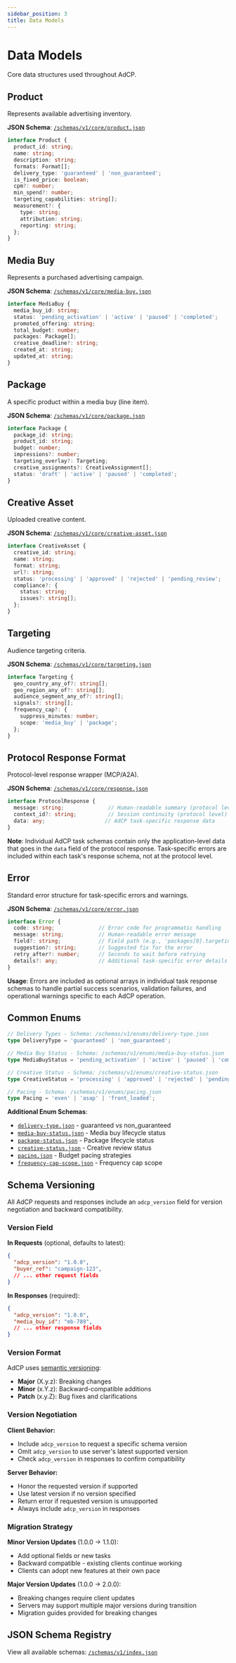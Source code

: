 ```yaml
---
sidebar_position: 3
title: Data Models
---
```


# Data Models

Core data structures used throughout AdCP.

## Product

Represents available advertising inventory.

**JSON Schema**: [`/schemas/v1/core/product.json`](/schemas/v1/core/product.json)

```typescript
interface Product {
  product_id: string;
  name: string;
  description: string;
  formats: Format[];
  delivery_type: 'guaranteed' | 'non_guaranteed';
  is_fixed_price: boolean;
  cpm?: number;
  min_spend?: number;
  targeting_capabilities: string[];
  measurement?: {
    type: string;
    attribution: string;
    reporting: string;
  };
}
```

## Media Buy

Represents a purchased advertising campaign.

**JSON Schema**: [`/schemas/v1/core/media-buy.json`](/schemas/v1/core/media-buy.json)

```typescript
interface MediaBuy {
  media_buy_id: string;
  status: 'pending_activation' | 'active' | 'paused' | 'completed';
  promoted_offering: string;
  total_budget: number;
  packages: Package[];
  creative_deadline?: string;
  created_at: string;
  updated_at: string;
}
```

## Package

A specific product within a media buy (line item).

**JSON Schema**: [`/schemas/v1/core/package.json`](/schemas/v1/core/package.json)

```typescript
interface Package {
  package_id: string;
  product_id: string;
  budget: number;
  impressions?: number;
  targeting_overlay?: Targeting;
  creative_assignments?: CreativeAssignment[];
  status: 'draft' | 'active' | 'paused' | 'completed';
}
```

## Creative Asset

Uploaded creative content.

**JSON Schema**: [`/schemas/v1/core/creative-asset.json`](/schemas/v1/core/creative-asset.json)

```typescript
interface CreativeAsset {
  creative_id: string;
  name: string;
  format: string;
  url?: string;
  status: 'processing' | 'approved' | 'rejected' | 'pending_review';
  compliance?: {
    status: string;
    issues?: string[];
  };
}
```

## Targeting

Audience targeting criteria.

**JSON Schema**: [`/schemas/v1/core/targeting.json`](/schemas/v1/core/targeting.json)

```typescript
interface Targeting {
  geo_country_any_of?: string[];
  geo_region_any_of?: string[];
  audience_segment_any_of?: string[];
  signals?: string[];
  frequency_cap?: {
    suppress_minutes: number;
    scope: 'media_buy' | 'package';
  };
}
```

## Protocol Response Format

Protocol-level response wrapper (MCP/A2A).

**JSON Schema**: [`/schemas/v1/core/response.json`](/schemas/v1/core/response.json)

```typescript
interface ProtocolResponse {
  message: string;              // Human-readable summary (protocol level)
  context_id?: string;          // Session continuity (protocol level)
  data: any;                   // AdCP task-specific response data
}
```

**Note**: Individual AdCP task schemas contain only the application-level data that goes in the `data` field of the protocol response. Task-specific errors are included within each task's response schema, not at the protocol level.

## Error

Standard error structure for task-specific errors and warnings.

**JSON Schema**: [`/schemas/v1/core/error.json`](/schemas/v1/core/error.json)

```typescript
interface Error {
  code: string;              // Error code for programmatic handling
  message: string;           // Human-readable error message
  field?: string;            // Field path (e.g., 'packages[0].targeting')
  suggestion?: string;       // Suggested fix for the error
  retry_after?: number;      // Seconds to wait before retrying
  details?: any;             // Additional task-specific error details
}
```

**Usage**: Errors are included as optional arrays in individual task response schemas to handle partial success scenarios, validation failures, and operational warnings specific to each AdCP operation.

## Common Enums

```typescript
// Delivery Types - Schema: /schemas/v1/enums/delivery-type.json
type DeliveryType = 'guaranteed' | 'non_guaranteed';

// Media Buy Status - Schema: /schemas/v1/enums/media-buy-status.json
type MediaBuyStatus = 'pending_activation' | 'active' | 'paused' | 'completed';

// Creative Status - Schema: /schemas/v1/enums/creative-status.json
type CreativeStatus = 'processing' | 'approved' | 'rejected' | 'pending_review';

// Pacing - Schema: /schemas/v1/enums/pacing.json
type Pacing = 'even' | 'asap' | 'front_loaded';
```

**Additional Enum Schemas**:
- [`delivery-type.json`](/schemas/v1/enums/delivery-type.json) - guaranteed vs non_guaranteed
- [`media-buy-status.json`](/schemas/v1/enums/media-buy-status.json) - Media buy lifecycle status
- [`package-status.json`](/schemas/v1/enums/package-status.json) - Package lifecycle status
- [`creative-status.json`](/schemas/v1/enums/creative-status.json) - Creative review status
- [`pacing.json`](/schemas/v1/enums/pacing.json) - Budget pacing strategies
- [`frequency-cap-scope.json`](/schemas/v1/enums/frequency-cap-scope.json) - Frequency cap scope

## Schema Versioning

All AdCP requests and responses include an `adcp_version` field for version negotiation and backward compatibility.

### Version Field

**In Requests** (optional, defaults to latest):
```json
{
  "adcp_version": "1.0.0",
  "buyer_ref": "campaign-123",
  // ... other request fields
}
```

**In Responses** (required):
```json
{
  "adcp_version": "1.0.0", 
  "media_buy_id": "mb-789",
  // ... other response fields
}
```

### Version Format

AdCP uses [semantic versioning](https://semver.org/):
- **Major** (X.y.z): Breaking changes
- **Minor** (x.Y.z): Backward-compatible additions  
- **Patch** (x.y.Z): Bug fixes and clarifications

### Version Negotiation

**Client Behavior:**
- Include `adcp_version` to request a specific schema version
- Omit `adcp_version` to use server's latest supported version
- Check `adcp_version` in responses to confirm compatibility

**Server Behavior:**  
- Honor the requested version if supported
- Use latest version if no version specified
- Return error if requested version is unsupported
- Always include `adcp_version` in responses

### Migration Strategy

**Minor Version Updates** (1.0.0 → 1.1.0):
- Add optional fields or new tasks
- Backward compatible - existing clients continue working
- Clients can adopt new features at their own pace

**Major Version Updates** (1.0.0 → 2.0.0):
- Breaking changes require client updates
- Servers may support multiple major versions during transition
- Migration guides provided for breaking changes

## JSON Schema Registry

View all available schemas: [`/schemas/v1/index.json`](/schemas/v1/index.json)
